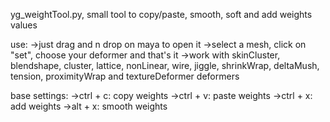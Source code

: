 yg_weightTool.py, small tool to copy/paste, smooth, soft and add weights values

use:
   ->just drag and n drop on maya to open it
   ->select a mesh, click on "set", choose your deformer and that's it
   ->work with skinCluster, blendshape, cluster, lattice, nonLinear, wire, jiggle, shrinkWrap, deltaMush, tension, proximityWrap and textureDeformer deformers

base settings:
    ->ctrl + c: copy weights
    ->ctrl + v: paste weights
    ->ctrl + x: add weights
    ->alt + x: smooth weights
